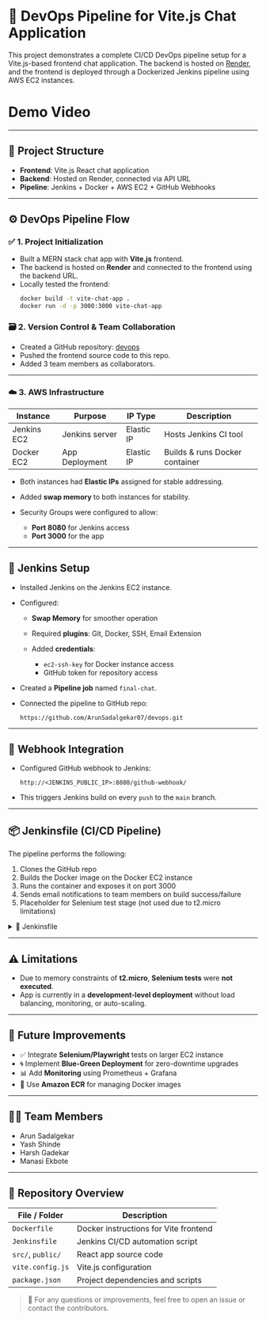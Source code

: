 # 🚀 DevOps Pipeline for Vite.js Chat Application

This project demonstrates a complete CI/CD DevOps pipeline setup for a Vite.js-based frontend chat application. The backend is hosted on [Render](https://render.com), and the frontend is deployed through a Dockerized Jenkins pipeline using AWS EC2 instances.

# Demo Video


---

## 🧱 Project Structure

- **Frontend**: Vite.js React chat application
- **Backend**: Hosted on Render, connected via API URL
- **Pipeline**: Jenkins + Docker + AWS EC2 + GitHub Webhooks

---

## ⚙️ DevOps Pipeline Flow

### ✅ 1. Project Initialization

- Built a MERN stack chat app with **Vite.js** frontend.
- The backend is hosted on **Render** and connected to the frontend using the backend URL.
- Locally tested the frontend:
  ```bash
  docker build -t vite-chat-app .
  docker run -d -p 3000:3000 vite-chat-app
  ````

### 🗃️ 2. Version Control & Team Collaboration

* Created a GitHub repository: [devops](https://github.com/ArunSadalgekar07/devops)
* Pushed the frontend source code to this repo.
* Added 3 team members as collaborators.

---

### ☁️ 3. AWS Infrastructure

| Instance    | Purpose        | IP Type    | Description                    |
| ----------- | -------------- | ---------- | ------------------------------ |
| Jenkins EC2 | Jenkins server | Elastic IP | Hosts Jenkins CI tool          |
| Docker EC2  | App Deployment | Elastic IP | Builds & runs Docker container |

* Both instances had **Elastic IPs** assigned for stable addressing.
* Added **swap memory** to both instances for stability.
* Security Groups were configured to allow:

  * **Port 8080** for Jenkins access
  * **Port 3000** for the app

---

## 🔧 Jenkins Setup

* Installed Jenkins on the Jenkins EC2 instance.

* Configured:

  * **Swap Memory** for smoother operation
  * Required **plugins**: Git, Docker, SSH, Email Extension
  * Added **credentials**:

    * `ec2-ssh-key` for Docker instance access
    * GitHub token for repository access

* Created a **Pipeline job** named `final-chat`.

* Connected the pipeline to GitHub repo:

  ```
  https://github.com/ArunSadalgekar07/devops.git
  ```

---

## 🔗 Webhook Integration

* Configured GitHub webhook to Jenkins:

  ```
  http://<JENKINS_PUBLIC_IP>:8080/github-webhook/
  ```
* This triggers Jenkins build on every `push` to the `main` branch.

---

## 📦 Jenkinsfile (CI/CD Pipeline)

The pipeline performs the following:

1. Clones the GitHub repo
2. Builds the Docker image on the Docker EC2 instance
3. Runs the container and exposes it on port 3000
4. Sends email notifications to team members on build success/failure
5. Placeholder for Selenium test stage (not used due to t2.micro limitations)

<details>
<summary>📄 Jenkinsfile</summary>

```groovy
pipeline {
    agent any

    environment {
        DOCKER_HOST_IP = "51.21.54.222"
        DOCKER_USER = "ubuntu"
        DOCKER_APP_DIR = "chat-app"
        RECIPIENTS = '02fe23bcs411@kletech.ac.in, 02fe23bcs430@kletech.ac.in, 02fe23bcs420@kletech.ac.in, 02fe22bcs050@kletech.ac.in'
    }

    stages {
        stage('Clone Repository') {
            steps {
                git branch: 'main', url: 'https://github.com/ArunSadalgekar07/devops.git'
            }
        }

        stage('Build Docker Image') {
            steps {
                withCredentials([sshUserPrivateKey(credentialsId: 'ec2-ssh-key', keyFileVariable: 'KEY')]) {
                    sh """
                        ssh -i \$KEY -o StrictHostKeyChecking=no ${DOCKER_USER}@${DOCKER_HOST_IP} '
                            rm -rf ${DOCKER_APP_DIR} && mkdir -p ${DOCKER_APP_DIR}
                        '

                        scp -i \$KEY -o StrictHostKeyChecking=no -r \
                            src public \
                            Dockerfile package.json package-lock.json vite.config.js index.html\
                            ${DOCKER_USER}@${DOCKER_HOST_IP}:${DOCKER_APP_DIR}/

                        ssh -i \$KEY -o StrictHostKeyChecking=no ${DOCKER_USER}@${DOCKER_HOST_IP} '
                            cd ${DOCKER_APP_DIR} &&
                            docker build -t vite-chat-app .
                        '
                    """
                }
            }
        }

        stage('Run Container') {
            steps {
                withCredentials([sshUserPrivateKey(credentialsId: 'ec2-ssh-key', keyFileVariable: 'KEY')]) {
                    sh """
                        ssh -i \$KEY -o StrictHostKeyChecking=no ${DOCKER_USER}@${DOCKER_HOST_IP} '
                            docker rm -f vite-chat-container || true &&
                            docker run -d -p 3000:3000 --name vite-chat-container vite-chat-app
                        '
                    """
                }
            }
        }

        stage('Selenium Tests') {
            steps {
                sh """
                    echo "Running Selenium tests..."
                    # TODO: Add your Selenium test command here
                """
            }
        }
    }

    post {
        success {
            emailext(
                subject: "✅ Build Successful: ${env.JOB_NAME} [#${env.BUILD_NUMBER}]",
                body: """Great news!

Build #${env.BUILD_NUMBER} of job '${env.JOB_NAME}' succeeded.

View it here: ${env.BUILD_URL}""",
                to: "${env.RECIPIENTS}"
            )
        }

        failure {
            emailext(
                subject: "❌ Build Failed: ${env.JOB_NAME} [#${env.BUILD_NUMBER}]",
                body: """Oops!

Build #${env.BUILD_NUMBER} of job '${env.JOB_NAME}' failed.

View it here: ${env.BUILD_URL}""",
                to: "${env.RECIPIENTS}"
            )
        }
    }
}
```

</details>

---

## ⚠️ Limitations

* Due to memory constraints of **t2.micro**, **Selenium tests** were **not executed**.
* App is currently in a **development-level deployment** without load balancing, monitoring, or auto-scaling.

---

## 🚀 Future Improvements

* ✅ Integrate **Selenium/Playwright** tests on larger EC2 instance
* 🌀 Implement **Blue-Green Deployment** for zero-downtime upgrades
* 📊 Add **Monitoring** using Prometheus + Grafana
* 🐳 Use **Amazon ECR** for managing Docker images

---

## 👨‍💻 Team Members

* Arun Sadalgekar 
* Yash Shinde
* Harsh Gadekar
* Manasi Ekbote

---

## 📁 Repository Overview

| File / Folder     | Description                           |
| ----------------- | ------------------------------------- |
| `Dockerfile`      | Docker instructions for Vite frontend |
| `Jenkinsfile`     | Jenkins CI/CD automation script       |
| `src/`, `public/` | React app source code                 |
| `vite.config.js`  | Vite.js configuration                 |
| `package.json`    | Project dependencies and scripts      |



> 💬 For any questions or improvements, feel free to open an issue or contact the contributors.




